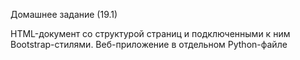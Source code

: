 Домашнее задание (19.1)

HTML-документ со структурой страниц и подключенными к ним Bootstrap-стилями.
Веб-приложение в отдельном Python-файле